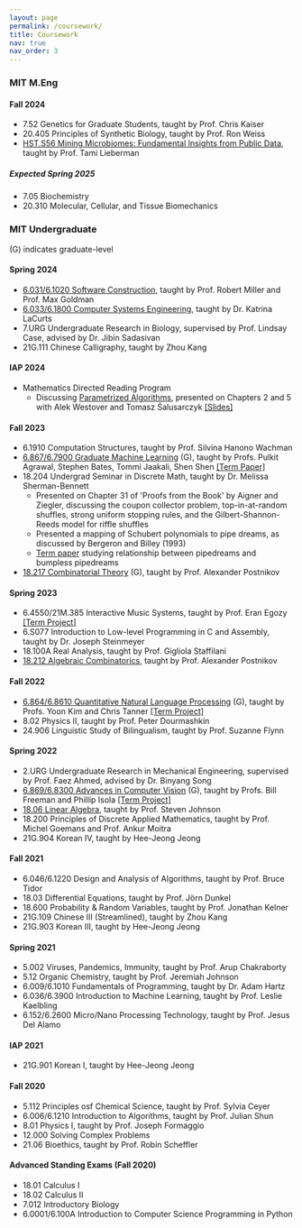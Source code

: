 ```yaml
---
layout: page
permalink: /coursework/
title: Coursework
nav: true
nav_order: 3
---
```


### MIT M.Eng
#### Fall 2024
* 7.52 Genetics for Graduate Students, taught by Prof. Chris Kaiser
* 20.405 Principles of Synthetic Biology, taught by Prof. Ron Weiss
* [HST.S56 Mining Microbiomes: Fundamental Insights from Public Data](https://sites.google.com/view/hst-s56-mining-microbiomes/home), taught by Prof. Tami Lieberman

##### Expected Spring 2025
* 7.05 Biochemistry
* 20.310 Molecular, Cellular, and Tissue Biomechanics

### MIT Undergraduate
(G) indicates graduate-level
#### Spring 2024
* [6.031/6.1020 Software Construction](https://web.mit.edu/6.102/www/sp24/), taught by Prof. Robert Miller and Prof. Max Goldman
* [6.033/6.1800 Computer Systems Engineering](https://web.mit.edu/6.1800/www/), taught by Dr. Katrina LaCurts
* 7.URG Undergraduate Research in Biology, supervised by Prof. Lindsay Case, advised by Dr. Jibin Sadasivan
* 21G.111 Chinese Calligraphy, taught by Zhou Kang

#### IAP 2024
* Mathematics Directed Reading Program
  * Discussing [Parametrized Algorithms](https://books.google.com/books/about/Parameterized_Algorithms.html?id=Frg0CgAAQBAJ&source=kp_book_description), presented on Chapters 2 and 5 with Alek Westover and Tomasz &#x015A;alusarczyk [\[Slides\]](https://saqzhao.github.io/assets/pdf/DRP_2024_Presentation.pdf)

#### Fall 2023
* 6.1910 Computation Structures, taught by Prof. Silvina Hanono Wachman
* [6.867/6.7900 Graduate Machine Learning](https://gradml.mit.edu/) (G), taught by Profs. Pulkit Agrawal, Stephen Bates, Tommi Jaakali, Shen Shen [\[Term Paper\]](https://saqzhao.github.io/assets/pdf/6_7900_Term_Paper.pdf)
* 18.204 Undergrad Seminar in Discrete Math, taught by Dr. Melissa Sherman-Bennett
  * Presented on Chapter 31 of 'Proofs from the Book' by Aigner and Ziegler, discussing the coupon collector problem, top-in-at-random shuffles, strong uniform stopping rules, and the Gilbert-Shannon-Reeds model for riffle shuffles
  * Presented a mapping of Schubert polynomials to pipe dreams, as discussed by Bergeron and Billey (1993) 
  * [Term paper](https://saqzhao.github.io/assets/pdf/18_204_Term_Paper.pdf) studying relationship between pipedreams and bumpless pipedreams
* [18.217 Combinatorial Theory](https://math.mit.edu/~apost/courses/18.217_2023/) (G), taught by Prof. Alexander Postnikov

#### Spring 2023
* 6.4550/21M.385 Interactive Music Systems, taught by Prof. Eran Egozy [\[Term Project\]](https://github.com/saqzhao/Mirror-of-21m.385)
* 6.S077 Introduction to Low-level Programming in C and Assembly, taught by Dr. Joseph Steinmeyer
* 18.100A Real Analysis, taught by Prof. Gigliola Staffilani
* [18.212 Algebraic Combinatorics](https://math.mit.edu/~apost/courses/18.212_2023/), taught by Prof. Alexander Postnikov

#### Fall 2022
* [6.864/6.8610 Quantitative Natural Language Processing](https://mit-6861.github.io/) (G), taught by Profs. Yoon Kim and Chris Tanner [\[Term Project\]](https://github.com/saqzhao/Mirror-of-6.8610)
* 8.02 Physics II, taught by Prof. Peter Dourmashkin
* 24.906 Linguistic Study of Bilingualism, taught by Prof. Suzanne Flynn

#### Spring 2022
* 2.URG Undergraduate Research in Mechanical Engineering, supervised by Prof. Faez Ahmed, advised by Dr. Binyang Song
* [6.869/6.8300 Advances in Computer Vision](http://6.869.csail.mit.edu/sp22/index.html) (G), taught by Profs. Bill Freeman and Phillip Isola [\[Term Project\]](https://github.com/emilyzfliu/vis-sounds)
* [18.06 Linear Algebra](https://github.com/mitmath/1806/tree/spring22), taught by Prof. Steven Johnson
* 18.200 Principles of Discrete Applied Mathematics, taught by Prof. Michel Goemans and Prof. Ankur Moitra
* 21G.904 Korean IV, taught by Hee-Jeong Jeong

#### Fall 2021
* 6.046/6.1220 Design and Analysis of Algorithms, taught by Prof. Bruce Tidor
* 18.03 Differential Equations, taught by Prof. Jörn Dunkel
* 18.600 Probability & Random Variables, taught by Prof. Jonathan Kelner
* 21G.109 Chinese III (Streamlined), taught by Zhou Kang
* 21G.903 Korean III, taught by Hee-Jeong Jeong

#### Spring 2021
* 5.002 Viruses, Pandemics, Immunity, taught by Prof. Arup Chakraborty
* 5.12 Organic Chemistry, taught by Prof. Jeremiah Johnson
* 6.009/6.1010 Fundamentals of Programming, taught by Dr. Adam Hartz
* 6.036/6.3900 Introduction to Machine Learning, taught by Prof. Leslie Kaelbling
* 6.152/6.2600 Micro/Nano Processing Technology, taught by Prof. Jesus Del Alamo

#### IAP 2021
* 21G.901 Korean I, taught by Hee-Jeong Jeong

#### Fall 2020
* 5.112 Principles osf Chemical Science, taught by Prof. Sylvia Ceyer
* 6.006/6.1210 Introduction to Algorithms, taught by Prof. Julian Shun
* 8.01 Physics I, taught by Prof. Joseph Formaggio
* 12.000 Solving Complex Problems
* 21.06 Bioethics, taught by Prof. Robin Scheffler

#### Advanced Standing Exams (Fall 2020)
* 18.01 Calculus I
* 18.02 Calculus II
* 7.012 Introductory Biology
* 6.0001/6.100A Introduction to Computer Science Programming in Python
